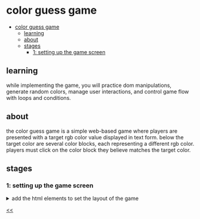 # color guess game

- [color guess game](#color-guess-game)
  - [learning](#learning)
  - [about](#about)
  - [stages](#stages)
    - [1: setting up the game screen](#1-setting-up-the-game-screen)

## learning
while implementing the game, you will practice dom manipulations, generate random colors, manage user interactions, and control game flow with loops and conditions.

## about
the color guess game is a simple web-based game where players are presented with a target rgb color value displayed in text form. below the target color are several color blocks, each representing a different rgb color. players must click on the color block they believe matches the target color.

## stages
### 1: setting up the game screen 
<details>
<summary>add the html elements to set the layout of the game</summary>

#### 1.1 description
welcome, contestants, to the "color guess game"!

in this project, you'll be putting your rgb color knowledge to the test! can you decipher the mysterious rgb code and select the correct color block? the stage is set with 6 vibrant color blocks waiting for your keen eye to pick out the right one.

let's set the scene for our first stage, shall we? you'll need the following html elements to kick off this colorful game:

- an eye-catching `<h1>` element to grab your attention and set the tone for the challenge ahead.
- a mesmerizing `<p>` tag displaying the rgb color value, teasing you with its cryptic code.
- 6 dazzling `<div>` elements, each representing a different color block for you to choose from.
- and of course, a handy-dandy "restart" button to reset the game and try your luck once more!

get ready to dive into the world of hues, shades, and rgb mysteries as you take your first steps into the "color guess game"! are you up for the challenge? let the games begin!

to make the color-blocks similar to examples you can use this style for the color-block class:
```css
.color-block {
 display: inline-block;
 margin: 10px;
 border-radius: 5px;
 cursor: pointer;
 padding: 20px;
}
```

#### 1.2 objectives
in this stage, you should:

1. create an html document with the specified structure.
2. set up the title of the game as "color guess game" using an h1 element.
3. display the rgb color to be guessed using a paragraph element with the id "rgb-color". the text should be "rgb(255, 0, 0)".
4. show the initial status message "start guessing!" using a paragraph element with the id "status".
5. include a button element with the id "restart" for restarting the game.
6. create six color blocks, each represented by a div element with the class "color-block".
7. set the background color of each color block using css with the specified rgb values.
  - following this order, colors are:
    1. rgb(255, 0, 0)
    2. rgb(255, 255, 0)
    3. rgb(0, 255, 0)
    4. rgb(0, 255, 255)
    5. rgb(0, 0, 255)
    6. rgb(255, 0, 255)

#### 1.3 examples
example 1:

![color game design](./s01.png)

</details>

[<<](https://github.com/eucarizan/front-end/blob/main/README.md)
<!--
:%s/\(Sample \(Input\|Output\) \d:\)\n\(.*\)/```\r\r**\1**\r```\3/gc

### 0: 
<details>
<summary></summary>

#### 0.1 description

#### 0.2 objectives

#### 0.3 examples

</details>
-->

